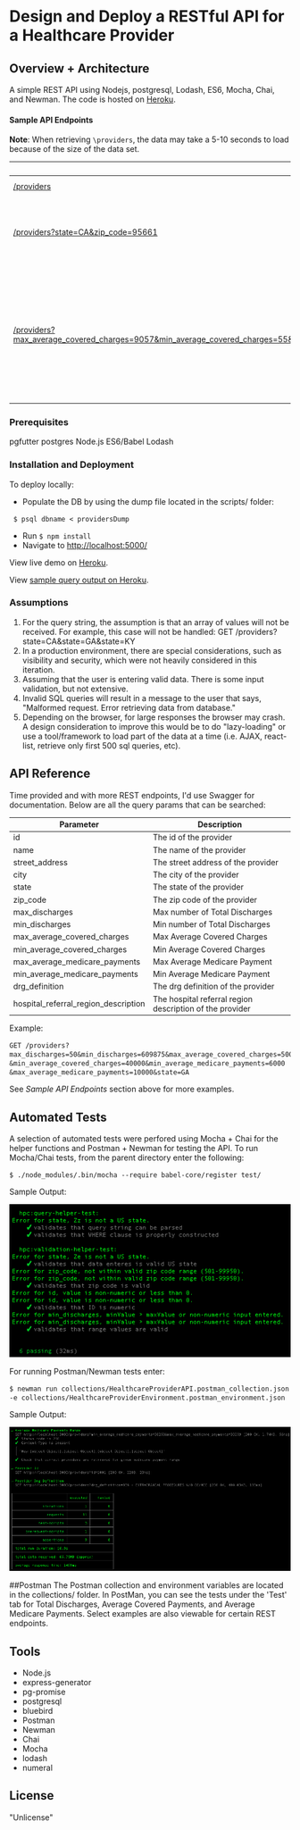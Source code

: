 # Design and Deploy a RESTful API for a Healthcare Provider

## Overview + Architecture
A simple REST API using Nodejs, postgresql, Lodash, ES6, Mocha, Chai, and Newman. The code is hosted on [Heroku](https://serene-hamlet-17162.herokuapp.com/).

#### Sample API Endpoints
<b>Note</b>: When retrieving ```\providers```, the data may take a 5-10 seconds to load because of the size of the data set.

REST URL | Description
--------- | -----------
[/providers](https://serene-hamlet-17162.herokuapp.com/providers) | A list of all providers
[/providers?state=CA&zip_code=95661](https://serene-hamlet-17162.herokuapp.com/providers?state=CA&zip_code=95661)| A list of all providers for a particular state with a specific zip code
[/providers?max_average_covered_charges=9057&min_average_covered_charges=55&min_average_medicare_payments=6000&max_average_medicare_payments=10000&state=AL](https://serene-hamlet-17162.herokuapp.com/providers?max_average_covered_charges=9057&min_average_medicare_payments=6000&max_average_medicare_payments=10000&state=AL) | A list of all providers for a particular state with parameters max average covered charges, medicare payment range, and state.

### Prerequisites
pgfutter
postgres
Node.js
ES6/Babel
Lodash

### Installation and Deployment
To deploy locally:
  * Populate the DB by using the dump file located in the scripts/ folder:

  ```
   $ psql dbname < providersDump
  ```

  * Run ```$ npm install```
  * Navigate to [http://localhost:5000/](http://localhost:5000/)

  View live demo on [Heroku](https://serene-hamlet-17162.herokuapp.com/).

  View [sample query output on Heroku](https://serene-hamlet-17162.herokuapp.com/providers?min_average_medicare_payments=30250&max_average_medicare_payments=30259).
  
### Assumptions
1. For the query string, the assumption is that an array of values will not be received. For example, this case will not be handled:
GET /providers?state=CA&state=GA&state=KY
2. In a production environment, there are special considerations, such as visibility and security, which were not heavily considered in this iteration.
3. Assuming that the user is entering valid data. There is some input validation, but not extensive.
4. Invalid SQL queries will result in a message to the user that says, "Malformed request. Error retrieving data from database."
5. Depending on the browser, for large responses the browser may crash. A design consideration to improve this would be to do "lazy-loading" or use a tool/framework to load part of the data at a time (i.e. AJAX, react-list, retrieve only first 500 sql queries, etc).


## API Reference
Time provided and with more REST endpoints, I'd use Swagger for documentation. Below are
all the query params that can be searched:

Parameter | Description
--------- | -----------
id | The id of the provider
name | The name of the provider
street_address | The street address of the provider
city | The city of the provider
state | The state of the provider
zip_code | The zip code of the provider
max_discharges	| Max number of Total Discharges
min_discharges	| Min number of Total Discharges
max_average_covered_charges	| Max Average Covered Charges
min_average_covered_charges	| Min Average Covered Charges
max_average_medicare_payments	| Max Average Medicare Payment
min_average_medicare_payments	| Min Average Medicare Payment
drg_definition | The drg definition of the provider
hospital_referral_region_description | The hospital referral region description of the provider

Example:

```
GET /providers?max_discharges=50&min_discharges=609875&max_average_covered_charges=500
&min_average_covered_charges=40000&min_average_medicare_payments=6000
&max_average_medicare_payments=10000&state=GA
```
See *Sample API Endpoints* section above for more examples.

## Automated Tests
A selection of automated tests were perfored using Mocha + Chai for the helper functions and Postman + Newman for testing the API. To run Mocha/Chai tests, from the parent directory enter the following:

```
$ ./node_modules/.bin/mocha --require babel-core/register test/
```

Sample Output:

![Chai+Mocha Screenshot](/public/views/images/Chai_Mocha_Screenshot.jpg "Chai Mocha Screenshot")

For running Postman/Newman tests enter:

```
$ newman run collections/HealthcareProviderAPI.postman_collection.json -e collections/HealthcareProviderEnvironment.postman_environment.json
```

Sample Output:

![Postman+Newman Screenshot](/public/views/images/Postman_Newman_Screenshot.jpg "Postman+Newman Screenshot")

##Postman
The Postman collection and environment variables are located in the collections/ folder. In PostMan, you can see the tests under the 'Test' tab for Total Discharges, Average Covered Payments, and Average Medicare Payments. Select examples are also viewable for certain REST endpoints.

## Tools
* Node.js
* express-generator
* pg-promise
* postgresql
* bluebird
* Postman
* Newman
* Chai
* Mocha
* lodash
* numeral

## License
"Unlicense"
